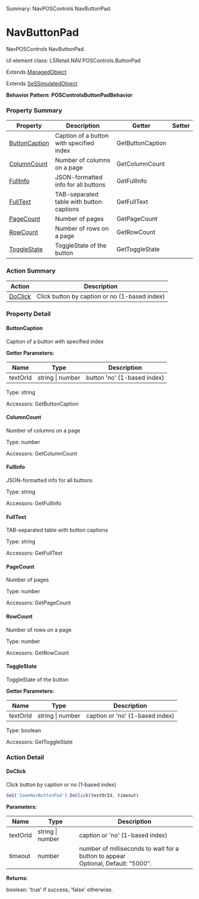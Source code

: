 Summary: NavPOSControls NavButtonPad.

# NavButtonPad

NavPOSControls NavButtonPad.
 
UI element class: LSRetail.NAV.POSControls.ButtonPad

Extends [ManagedObject](ManagedObject.md)

Extends [SeSSimulatedObject](SeSSimulatedObject.md)





**Behavior Pattern: POSControlsButtonPadBehavior**


<!-- ============================== property summary ========================== -->

  

### Property Summary

| **Property** | **Description** | **Getter** | **Setter** |
| ------------ | --------------- | ---------- | ---------- |
| [ButtonCaption](#buttoncaption) | Caption of a button with specified index | GetButtonCaption |  |
| [ColumnCount](#columncount) | Number of columns on a page | GetColumnCount |  |
| [FullInfo](#fullinfo) | JSON-formatted info for all buttons | GetFullInfo |  |
| [FullText](#fulltext) | TAB-separated table with button captions | GetFullText |  |
| [PageCount](#pagecount) | Number of pages | GetPageCount |  |
| [RowCount](#rowcount) | Number of rows on a page | GetRowCount |  |
| [ToggleState](#togglestate) | ToggleState of the button | GetToggleState |  |



  
<!-- ============================== action summary ========================== -->



### Action Summary

|  **Action** | **Description** | 
| ----------- | --------------- |
|  [DoClick](#doclick) | Click button by caption or no (1-based index) |




<!-- ============================== property detail ========================== -->
  
### Property Detail
    
<a name="ButtonCaption"></a>
#### ButtonCaption


Caption of a button with specified index

      
**Getter Parameters:**

| **Name** | **Type** | **Description** |
| -------- | -------- | --------------- |  
| textOrId | string \| number | button 'no' (1-based index) |


  
      
Type: string
      
      
Accessors: GetButtonCaption
      
    
<a name="ColumnCount"></a>
#### ColumnCount


Number of columns on a page

      
  
      
Type: number
      
      
Accessors: GetColumnCount
      
    
<a name="FullInfo"></a>
#### FullInfo


JSON-formatted info for all buttons

      
  
      
Type: string
      
      
Accessors: GetFullInfo
      
    
<a name="FullText"></a>
#### FullText


TAB-separated table with button captions

      
  
      
Type: string
      
      
Accessors: GetFullText
      
    
<a name="PageCount"></a>
#### PageCount


Number of pages

      
  
      
Type: number
      
      
Accessors: GetPageCount
      
    
<a name="RowCount"></a>
#### RowCount


Number of rows on a page

      
  
      
Type: number
      
      
Accessors: GetRowCount
      
    
<a name="ToggleState"></a>
#### ToggleState


ToggleState of the button

      
**Getter Parameters:**

| **Name** | **Type** | **Description** |
| -------- | -------- | --------------- |  
| textOrId | string \| number | caption or 'no' (1-based index) |


  
      
Type: boolean
      
      
Accessors: GetToggleState
      
    
  
  
<!-- ============================== action detail ========================== -->
  
### Action Detail
    
<a name="DoClick"></a>    
#### DoClick

Click button by caption or no (1-based index)

```javascript
SeS('SomeNavButtonPad').DoClick(textOrId, timeout)
```


**Parameters:**

|  **Name** | **Type** | **Description** |
| ---------- | -------- | --------------- |
| textOrId | string \| number |  caption or 'no' (1-based index) |
| timeout | number |  number of milliseconds to wait for a button to appear<br>Optional, Default: "5000". |




**Returns:**

boolean: 'true' if success, 'false' otherwise.



<a name="see.also.navbuttonpad.doclick"></a>

  

